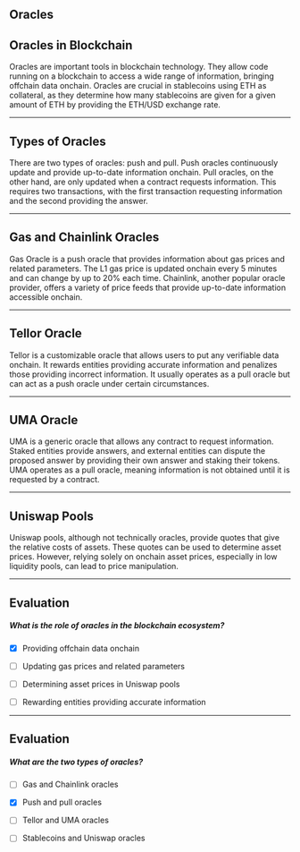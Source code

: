 ## Oracles


## Oracles in Blockchain

Oracles are important tools in blockchain technology. They allow code running on a blockchain to access a wide range of information, bringing offchain data onchain. Oracles are crucial in stablecoins using ETH as collateral, as they determine how many stablecoins are given for a given amount of ETH by providing the ETH/USD exchange rate.

    


---
## Types of Oracles

There are two types of oracles: push and pull. Push oracles continuously update and provide up-to-date information onchain. Pull oracles, on the other hand, are only updated when a contract requests information. This requires two transactions, with the first transaction requesting information and the second providing the answer.

    


---
## Gas and Chainlink Oracles

Gas Oracle is a push oracle that provides information about gas prices and related parameters. The L1 gas price is updated onchain every 5 minutes and can change by up to 20% each time. Chainlink, another popular oracle provider, offers a variety of price feeds that provide up-to-date information accessible onchain.

    


---
## Tellor Oracle

Tellor is a customizable oracle that allows users to put any verifiable data onchain. It rewards entities providing accurate information and penalizes those providing incorrect information. It usually operates as a pull oracle but can act as a push oracle under certain circumstances.

    


---
## UMA Oracle

UMA is a generic oracle that allows any contract to request information. Staked entities provide answers, and external entities can dispute the proposed answer by providing their own answer and staking their tokens. UMA operates as a pull oracle, meaning information is not obtained until it is requested by a contract.

    


---
## Uniswap Pools

Uniswap pools, although not technically oracles, provide quotes that give the relative costs of assets. These quotes can be used to determine asset prices. However, relying solely on onchain asset prices, especially in low liquidity pools, can lead to price manipulation.

    


---
## Evaluation





##### What is the role of oracles in the blockchain ecosystem?  
     
- [x]  Providing offchain data onchain
- [ ]  Updating gas prices and related parameters
- [ ]  Determining asset prices in Uniswap pools
- [ ]  Rewarding entities providing accurate information

    


---
## Evaluation





##### What are the two types of oracles?  
     
- [ ]  Gas and Chainlink oracles
- [x]  Push and pull oracles
- [ ]  Tellor and UMA oracles
- [ ]  Stablecoins and Uniswap oracles

    
   